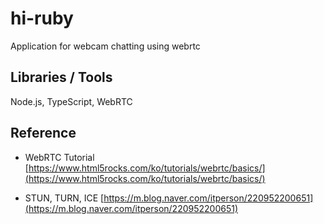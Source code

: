 # hi-ruby
Application for webcam chatting using webrtc


## Libraries / Tools
Node.js, TypeScript, WebRTC

## Reference
- WebRTC Tutorial
[https://www.html5rocks.com/ko/tutorials/webrtc/basics/](https://www.html5rocks.com/ko/tutorials/webrtc/basics/)

- STUN, TURN, ICE
[https://m.blog.naver.com/itperson/220952200651](https://m.blog.naver.com/itperson/220952200651)
